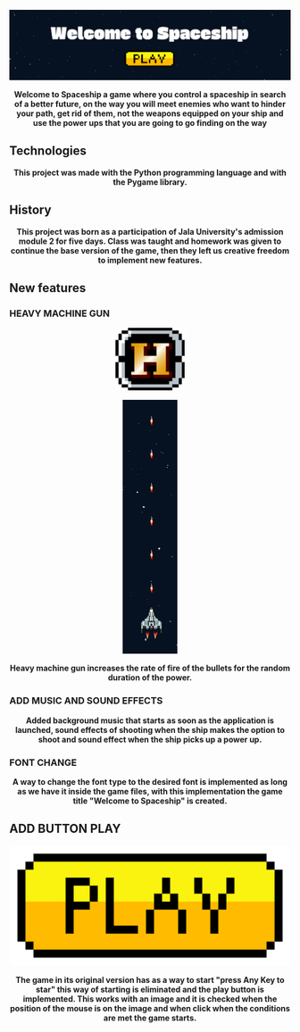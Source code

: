<p align="center">
  <img src="game/assets/Other/tempsnip.png" />
</p>
<p align="center">
  <strong>Welcome to Spaceship a game where you control a spaceship in search of a better future, on the way you will meet enemies who want to hinder your path, get rid of them, not the weapons equipped on your ship and use the power ups that you are going to go finding on the way</strong>
</p>

## Technologies

<p align="center">
  <strong>This project was made with the Python programming language and with the Pygame library.</strong>
</p>

## History

<p align="center">
  <strong>This project was born as a participation of Jala University's admission module 2 for five days. Class was taught and homework was given to continue the base version of the game, then they left us creative freedom to implement new features.</strong>
</p>

## New features

### HEAVY MACHINE GUN

<p align="center">
  <img src="game/assets/Other/powerH.png" />
</p>
<p align="center">
  <img src="game/assets/Other/hevifot.png" />
</p>
<p align="center">
  <strong>Heavy machine gun increases the rate of fire of the bullets for the random duration of the power.</strong>
</p>

### ADD MUSIC AND SOUND EFFECTS

<p align="center">
  <strong>Added background music that starts as soon as the application is launched, sound effects of shooting when the ship makes the option to shoot and sound effect when the ship picks up a power up.</strong>
</p>

### FONT CHANGE

<p align="center">
  <strong>A way to change the font type to the desired font is implemented as long as we have it inside the game files, with this implementation the game title "Welcome to Spaceship" is created.</strong>
</p>

## ADD BUTTON PLAY

<p align="center">
  <img src="game/assets/Other/playGrande.png" />
</p>
<p align="center">
  <strong>The game in its original version has as a way to start "press Any Key to star" this way of starting is eliminated and the play button is implemented. This works with an image and it is checked when the position of the mouse is on the image and when click when the conditions are met the game starts.</strong>
</p>

